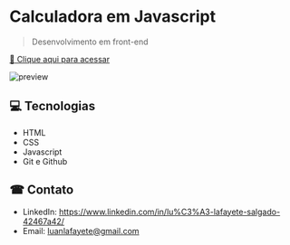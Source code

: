 # Calculadora em Javascript 

>Desenvolvimento em front-end

[🔗 Clique aqui para acessar](https://luanlafayete.github.io/ProjetoCalculadora-JavaScript/)

![preview]([./.github/preview.png](https://github.com/LuanLafayete/ProjetoCalculadora-JavaScript/blob/main/Github/Captura%20da%20Web_22-6-2023_115620_luanlafayete.github.io.jpeg))

## 💻 Tecnologias 
- HTML
- CSS
- Javascript
- Git e Github

## ☎ Contato
- LinkedIn: 
https://www.linkedin.com/in/lu%C3%A3-lafayete-salgado-42467a42/
- Email: luanlafayete@gmail.com
